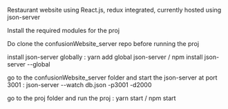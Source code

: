 Restaurant website using React.js, redux integrated, currently hosted using json-server

Install the required modules for the proj

Do clone the confusionWebsite_server repo before running the proj

install json-server globally :
yarn add global json-server /
npm install json-server --global

go to the confusionWebsite_server folder and start the json-server at port 3001 :
json-server --watch db.json -p3001 -d2000

go to the proj folder and run the proj :
yarn start /
npm start





